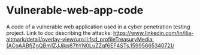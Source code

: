 # Vulnerable-web-app-code
A code of a vulnerable web application used in a cyber penetration testing project.
Link to doc describing the attacks: https://www.linkedin.com/in/ilia-altmark/detail/overlay-view/urn:li:fsd_profileTreasuryMedia:(ACoAABfjZgQBm1ZJJjkp87hYN0LuZZqf6EF4STs,1599566534072)/
